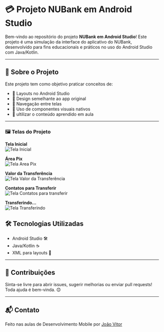 # 💳 Projeto NUBank em Android Studio

Bem-vindo ao repositório do projeto **NUBank em Android Studio**! Este projeto é uma simulação da interface do aplicativo do NUBank, desenvolvido para fins educacionais e práticos no uso do Android Studio com Java/Kotlin.

---

## 📄 Sobre o Projeto

Este projeto tem como objetivo praticar conceitos de:

- 🧱 Layouts no Android Studio
- 🎨 Design semelhante ao app original
- 🧭 Navegação entre telas
- 📲 Uso de componentes visuais nativos
- 📲 ultilizar o conteúdo aprendido em aula

---

### 🖼️ Telas do Projeto

**Tela Inicial**  
![Tela Inicial](https://github.com/JoaoVOSantos/NUBank-em-Android-Studio/blob/main/images/tela%20inicial.png)

**Área Pix**  
![Tela Area Pix](https://github.com/JoaoVOSantos/NUBank-em-Android-Studio/blob/main/images/tela%20area%20pix.png)

**Valor da Transferência**  
![Tela Valor da Transferência](https://github.com/JoaoVOSantos/NUBank-em-Android-Studio/blob/main/images/tela%20valor%20transferencia.png)

**Contatos para Transferir**  
![Tela Contatos para transferir](https://github.com/JoaoVOSantos/NUBank-em-Android-Studio/blob/main/images/tela%20pra%20quem%20enviar.png)

**Transferindo...**  
![Tela Transferindo](https://github.com/JoaoVOSantos/NUBank-em-Android-Studio/blob/main/images/tela%20transferindo.png)

## 🛠️ Tecnologias Utilizadas

- Android Studio 🛠️
- Java/Kotlin ☕
- XML para layouts 🧩

---

## 🤝 Contribuições

Sinta-se livre para abrir issues, sugerir melhorias ou enviar pull requests! Toda ajuda é bem-vinda. 😊

---

## 📬 Contato

Feito nas aulas de Desenvolvimento Mobile por [João Vitor](https://github.com/JoaoVOSantos)  
